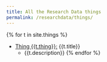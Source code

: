 ```yaml
---
title: All the Research Data things
permalink: /researchdata/things/
---
```


{% for t in site.things %}
- [Thing {{t.thing}}:]({{site.baseurl}}{{t.url}}) {{t.title}}
  - {{t.description}}
{% endfor %}
